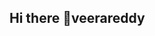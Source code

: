 ## Hi there  👋veerareddy


<!---
veera-reddy-18/veera-reddy-18 is a ✨ special ✨ repository because its `README.md` (this file) appears on your GitHub profile.
You can click the Preview link to take a look at your changes.

Here are some ideas to get you started:

- 👀 I’m  studying 
- 🌱 I’m currently learning ... electronic communication engineering 
- 💞️ I’m looking to collaborate on ...iot
- 🤔 I'm looking for help with...my self 
- 💬 Ask me about ...
- 📫 How to reach me ...bus
- 😄 Pronouns: ...
- ⚡ Fun fact: ...
--->
